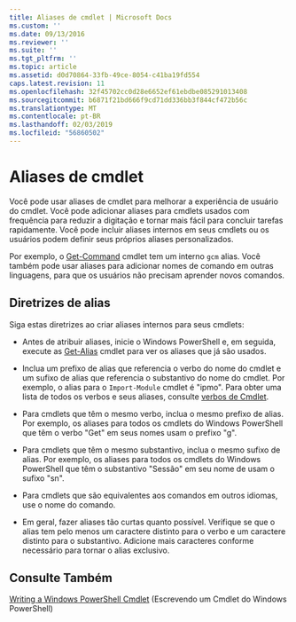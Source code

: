 ```yaml
---
title: Aliases de cmdlet | Microsoft Docs
ms.custom: ''
ms.date: 09/13/2016
ms.reviewer: ''
ms.suite: ''
ms.tgt_pltfrm: ''
ms.topic: article
ms.assetid: d0d70864-33fb-49ce-8054-c41ba19fd554
caps.latest.revision: 11
ms.openlocfilehash: 32f45702cc0d28e6652ef61ebdbe085291013408
ms.sourcegitcommit: b6871f21bd666f9cd71dd336bb3f844cf472b56c
ms.translationtype: MT
ms.contentlocale: pt-BR
ms.lasthandoff: 02/03/2019
ms.locfileid: "56860502"
---
```

# <a name="cmdlet-aliases"></a>Aliases de cmdlet

Você pode usar aliases de cmdlet para melhorar a experiência de usuário do cmdlet. Você pode adicionar aliases para cmdlets usados com frequência para reduzir a digitação e tornar mais fácil para concluir tarefas rapidamente. Você pode incluir aliases internos em seus cmdlets ou os usuários podem definir seus próprios aliases personalizados.

Por exemplo, o [Get-Command](/powershell/module/microsoft.powershell.core/get-command) cmdlet tem um interno `gcm` alias. Você também pode usar aliases para adicionar nomes de comando em outras linguagens, para que os usuários não precisam aprender novos comandos.

## <a name="alias-guidelines"></a>Diretrizes de alias

Siga estas diretrizes ao criar aliases internos para seus cmdlets:

- Antes de atribuir aliases, inicie o Windows PowerShell e, em seguida, execute as [Get-Alias](/powershell/module/Microsoft.PowerShell.Utility/Get-Alias) cmdlet para ver os aliases que já são usados.

- Inclua um prefixo de alias que referencia o verbo do nome do cmdlet e um sufixo de alias que referencia o substantivo do nome do cmdlet. Por exemplo, o alias para o `Import-Module` cmdlet é "ipmo". Para obter uma lista de todos os verbos e seus aliases, consulte [verbos de Cmdlet](./approved-verbs-for-windows-powershell-commands.md).

- Para cmdlets que têm o mesmo verbo, inclua o mesmo prefixo de alias. Por exemplo, os aliases para todos os cmdlets do Windows PowerShell que têm o verbo "Get" em seus nomes usam o prefixo "g".

- Para cmdlets que têm o mesmo substantivo, inclua o mesmo sufixo de alias. Por exemplo, os aliases para todos os cmdlets do Windows PowerShell que têm o substantivo "Sessão" em seu nome de usam o sufixo "sn".

- Para cmdlets que são equivalentes aos comandos em outros idiomas, use o nome do comando.

- Em geral, fazer aliases tão curtas quanto possível. Verifique se que o alias tem pelo menos um caractere distinto para o verbo e um caractere distinto para o substantivo. Adicione mais caracteres conforme necessário para tornar o alias exclusivo.

## <a name="see-also"></a>Consulte Também

[Writing a Windows PowerShell Cmdlet](./writing-a-windows-powershell-cmdlet.md) (Escrevendo um Cmdlet do Windows PowerShell)
